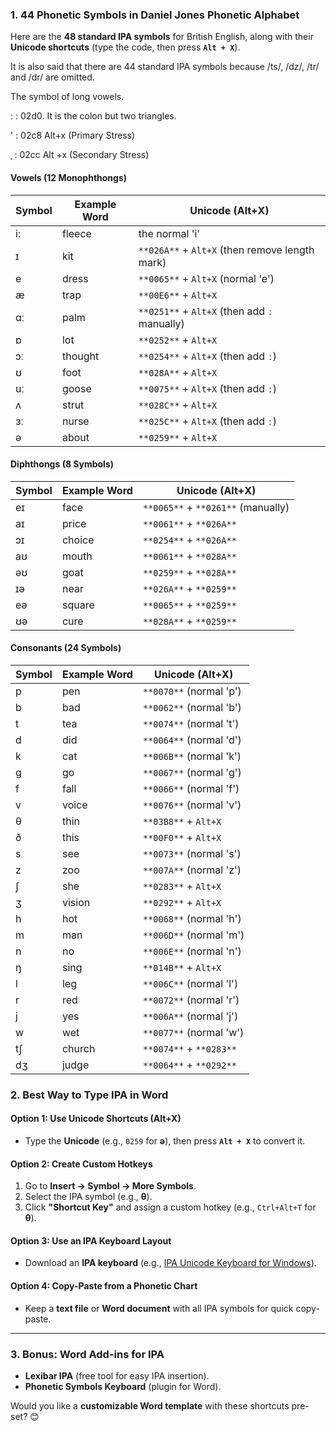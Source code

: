 ### **1. 44 Phonetic Symbols in Daniel Jones Phonetic Alphabet**
Here are the **48 standard IPA symbols** for British English, along with their **Unicode shortcuts** (type the code, then press **`Alt + X`**).

It is also said that there are 44 standard IPA symbols because /ts/, /dz/, /tr/ and /dr/ are omitted.  

The symbol of long vowels.

   **ː** : 02d0. It is the colon but two triangles.    

  ' : 02c8  Alt+x (Primary Stress)

ˌ : 02cc Alt +x (Secondary Stress)  

#### **Vowels (12 Monophthongs)**
| Symbol | Example Word | Unicode (Alt+X)                                |
| ------ | ------------ | ---------------------------------------------- |
| i:     | fleece       | the normal 'i'                                 |
| ɪ      | kit          | `**026A**` + `Alt+X` (then remove length mark) |
| e      | dress        | `**0065**` + `Alt+X` (normal 'e')              |
| æ      | trap         | `**00E6**` + `Alt+X`                           |
| ɑː     | palm         | `**0251**` + `Alt+X` (then add `ː` manually)   |
| ɒ      | lot          | `**0252**` + `Alt+X`                           |
| ɔː     | thought      | `**0254**` + `Alt+X` (then add `ː`)            |
| ʊ      | foot         | `**028A**` + `Alt+X`                           |
| uː     | goose        | `**0075**` + `Alt+X` (then add `ː`)            |
| ʌ      | strut        | `**028C**` + `Alt+X`                           |
| ɜː     | nurse        | `**025C**` + `Alt+X` (then add `ː`)            |
| ə      | about        | `**0259**` + `Alt+X`                           |

#### **Diphthongs (8 Symbols)**
| Symbol | Example Word | Unicode (Alt+X)                    |
| ------ | ------------ | ---------------------------------- |
| eɪ     | face         | `**0065**` + `**0261**` (manually) |
| aɪ     | price        | `**0061**` + `**026A**`            |
| ɔɪ     | choice       | `**0254**` + `**026A**`            |
| aʊ     | mouth        | `**0061**` + `**028A**`            |
| əʊ     | goat         | `**0259**` + `**028A**`            |
| ɪə     | near         | `**026A**` + `**0259**`            |
| eə     | square       | `**0065**` + `**0259**`            |
| ʊə     | cure         | `**028A**` + `**0259**`            |

#### **Consonants (24 Symbols)**
| Symbol | Example Word | Unicode (Alt+X)         |
| ------ | ------------ | ----------------------- |
| p      | pen          | `**0070**` (normal 'p') |
| b      | bad          | `**0062**` (normal 'b') |
| t      | tea          | `**0074**` (normal 't') |
| d      | did          | `**0064**` (normal 'd') |
| k      | cat          | `**006B**` (normal 'k') |
| ɡ      | go           | `**0067**` (normal 'g') |
| f      | fall         | `**0066**` (normal 'f') |
| v      | voice        | `**0076**` (normal 'v') |
| θ      | thin         | `**03B8**` + `Alt+X`    |
| ð      | this         | `**00F0**` + `Alt+X`    |
| s      | see          | `**0073**` (normal 's') |
| z      | zoo          | `**007A**` (normal 'z') |
| ʃ      | she          | `**0283**` + `Alt+X`    |
| ʒ      | vision       | `**0292**` + `Alt+X`    |
| h      | hot          | `**0068**` (normal 'h') |
| m      | man          | `**006D**` (normal 'm') |
| n      | no           | `**006E**` (normal 'n') |
| ŋ      | sing         | `**014B**` + `Alt+X`    |
| l      | leg          | `**006C**` (normal 'l') |
| r      | red          | `**0072**` (normal 'r') |
| j      | yes          | `**006A**` (normal 'j') |
| w      | wet          | `**0077**` (normal 'w') |
| tʃ     | church       | `**0074**` + `**0283**` |
| dʒ     | judge        | `**0064**` + `**0292**` |

### **2. Best Way to Type IPA in Word**

#### **Option 1: Use Unicode Shortcuts (Alt+X)**
- Type the **Unicode** (e.g., `0259` for **ə**), then press **`Alt + X`** to convert it.

#### **Option 2: Create Custom Hotkeys**
1. Go to **Insert → Symbol → More Symbols**.
2. Select the IPA symbol (e.g., **θ**).
3. Click **"Shortcut Key"** and assign a custom hotkey (e.g., `Ctrl+Alt+T` for **θ**).

#### **Option 3: Use an IPA Keyboard Layout**
- Download an **IPA keyboard** (e.g., [IPA Unicode Keyboard for Windows](https://ipa.typeit.org/)).

#### **Option 4: Copy-Paste from a Phonetic Chart**
- Keep a **text file** or **Word document** with all IPA symbols for quick copy-paste.

---

### **3. Bonus: Word Add-ins for IPA**
- **Lexibar IPA** (free tool for easy IPA insertion).
- **Phonetic Symbols Keyboard** (plugin for Word).

Would you like a **customizable Word template** with these shortcuts pre-set? 😊